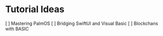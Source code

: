 # Tutorial Ideas 

[ ] Mastering PalmOS
[ ] Bridging SwiftUI and Visual Basic
[ ] Blockchans with BASIC
